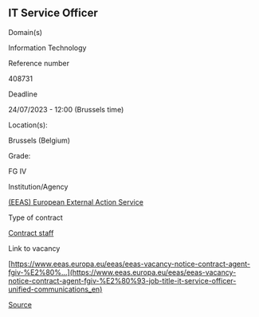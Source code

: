 IT Service Officer
------------------

Domain(s)

Information Technology

Reference number

408731

Deadline

24/07/2023 - 12:00 (Brussels time)

Location(s): 

Brussels (Belgium)

  

Grade: 

FG IV

  

Institution/Agency

[(EEAS) European External Action Service](/en/institutions/eeas-european-external-action-service)

Type of contract

[Contract staff](/staff-categories#tab-Contract%20staff)

Link to vacancy

[https://www.eeas.europa.eu/eeas/eeas-vacancy-notice-contract-agent-fgiv-%E2%80%…](https://www.eeas.europa.eu/eeas/eeas-vacancy-notice-contract-agent-fgiv-%E2%80%93-job-title-it-service-officer-unified-communications_en)

[Source](https://epso.europa.eu/en/job-opportunities/it-service-officer/408731-1)